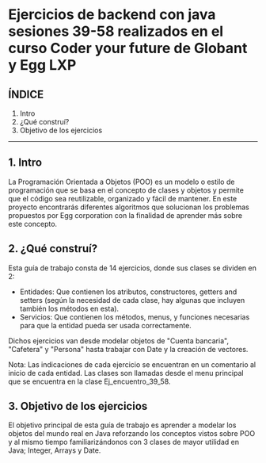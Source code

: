 # Ejercicios de backend con java sesiones 39-58 realizados en el curso Coder your future de Globant y Egg LXP

## ÍNDICE

1. Intro
2. ¿Qué construí?
3. Objetivo de los ejercicios

****

## 1. Intro
La Programación Orientada a Objetos (POO) es un modelo o estilo de programación que se basa en el concepto de clases y objetos y permite que el código sea reutilizable, organizado y fácil de mantener.
En este proyecto encontrarás diferentes algoritmos que solucionan los problemas propuestos por Egg corporation con la finalidad de aprender más sobre este concepto. 

## 2. ¿Qué construí?
Esta guía de trabajo consta de 14 ejercicios, donde sus clases se dividen en 2: 
+ Entidades: Que contienen los atributos, constructores, getters and setters (según la necesidad de cada clase, hay algunas que incluyen también los métodos en esta).
+ Servicios: Que contienen los métodos, menus, y funciones necesarias para que la entidad pueda ser usada correctamente.

Dichos ejercicios van desde modelar objetos de "Cuenta bancaria", "Cafetera" y "Persona" hasta trabajar con Date y la creación de vectores.  

Nota: Las indicaciones de cada ejercicio se encuentran en un comentario al inicio de cada entidad. Las clases son llamadas desde el menu principal que se encuentra en la clase Ej_encuentro_39_58. 

## 3. Objetivo de los ejercicios
El objetivo principal de esta guía de trabajo es aprender a modelar los objetos del mundo real en Java reforzando los conceptos vistos sobre POO y al mismo tiempo familiarizándonos con 3 clases de mayor utilidad en Java; Integer, Arrays y Date.  

